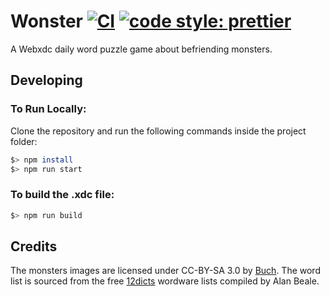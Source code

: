 # Wonster [![CI](https://github.com/DeltaZen/wonster/actions/workflows/ci.yml/badge.svg)](https://github.com/DeltaZen/wonster/actions/workflows/ci.yml) [![code style: prettier](https://img.shields.io/badge/code_style-prettier-ff69b4.svg?style=flat-square)](https://github.com/prettier/prettier)

A Webxdc daily word puzzle game about befriending monsters.

## Developing

### To Run Locally:

Clone the repository and run the following commands inside the project folder:

```bash
$> npm install
$> npm run start
```

### To build the .xdc file:

```bash
$> npm run build
```

## Credits

The monsters images are licensed under CC-BY-SA 3.0 by [Buch](https://opengameart.org/content/monsterpong-assets). The word list is sourced from the free [12dicts](http://wordlist.aspell.net/12dicts/) wordware lists compiled by Alan Beale.
